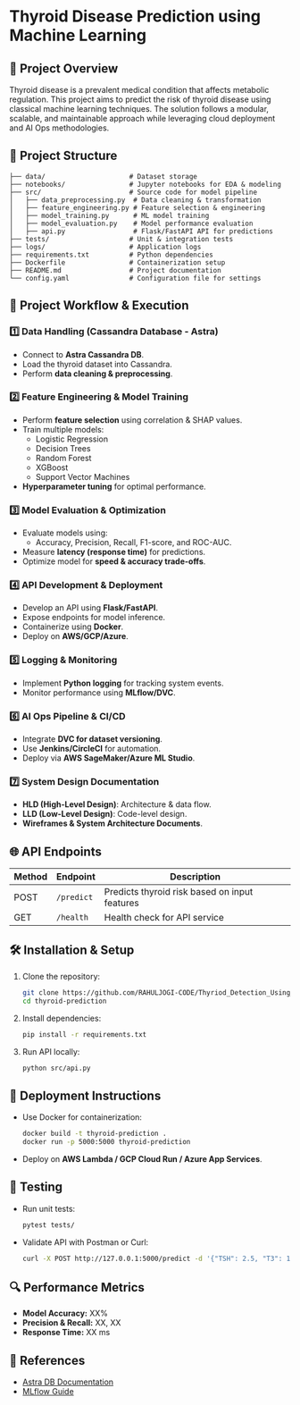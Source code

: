 # Thyroid Disease Prediction using Machine Learning

## 📌 Project Overview
Thyroid disease is a prevalent medical condition that affects metabolic regulation. This project aims to predict the risk of thyroid disease using classical machine learning techniques. The solution follows a modular, scalable, and maintainable approach while leveraging cloud deployment and AI Ops methodologies.

## 📁 Project Structure
```
├── data/                     # Dataset storage
├── notebooks/                # Jupyter notebooks for EDA & modeling
├── src/                      # Source code for model pipeline
│   ├── data_preprocessing.py  # Data cleaning & transformation
│   ├── feature_engineering.py # Feature selection & engineering
│   ├── model_training.py      # ML model training
│   ├── model_evaluation.py    # Model performance evaluation
│   ├── api.py                 # Flask/FastAPI API for predictions
├── tests/                    # Unit & integration tests
├── logs/                     # Application logs
├── requirements.txt          # Python dependencies
├── Dockerfile                # Containerization setup
├── README.md                 # Project documentation
└── config.yaml               # Configuration file for settings
```

## 🚀 Project Workflow & Execution
### 1️⃣ **Data Handling (Cassandra Database - Astra)**
- Connect to **Astra Cassandra DB**.
- Load the thyroid dataset into Cassandra.
- Perform **data cleaning & preprocessing**.

### 2️⃣ **Feature Engineering & Model Training**
- Perform **feature selection** using correlation & SHAP values.
- Train multiple models:
  - Logistic Regression
  - Decision Trees
  - Random Forest
  - XGBoost
  - Support Vector Machines
- **Hyperparameter tuning** for optimal performance.

### 3️⃣ **Model Evaluation & Optimization**
- Evaluate models using:
  - Accuracy, Precision, Recall, F1-score, and ROC-AUC.
- Measure **latency (response time)** for predictions.
- Optimize model for **speed & accuracy trade-offs**.

### 4️⃣ **API Development & Deployment**
- Develop an API using **Flask/FastAPI**.
- Expose endpoints for model inference.
- Containerize using **Docker**.
- Deploy on **AWS/GCP/Azure**.

### 5️⃣ **Logging & Monitoring**
- Implement **Python logging** for tracking system events.
- Monitor performance using **MLflow/DVC**.

### 6️⃣ **AI Ops Pipeline & CI/CD**
- Integrate **DVC for dataset versioning**.
- Use **Jenkins/CircleCI** for automation.
- Deploy via **AWS SageMaker/Azure ML Studio**.

### 7️⃣ **System Design Documentation**
- **HLD (High-Level Design)**: Architecture & data flow.
- **LLD (Low-Level Design)**: Code-level design.
- **Wireframes & System Architecture Documents**.

## 🌐 API Endpoints
| Method | Endpoint | Description |
|--------|---------|-------------|
| POST   | `/predict` | Predicts thyroid risk based on input features |
| GET    | `/health` | Health check for API service |

## 🛠️ Installation & Setup
1. Clone the repository:
   ```bash
   git clone https://github.com/RAHULJOGI-CODE/Thyriod_Detection_Using_ML/
   cd thyroid-prediction
   ```
2. Install dependencies:
   ```bash
   pip install -r requirements.txt
   ```
3. Run API locally:
   ```bash
   python src/api.py
   ```

## 📜 Deployment Instructions
- Use Docker for containerization:
  ```bash
  docker build -t thyroid-prediction .
  docker run -p 5000:5000 thyroid-prediction
  ```
- Deploy on **AWS Lambda / GCP Cloud Run / Azure App Services**.

## 🧪 Testing
- Run unit tests:
  ```bash
  pytest tests/
  ```
- Validate API with Postman or Curl:
  ```bash
  curl -X POST http://127.0.0.1:5000/predict -d '{"TSH": 2.5, "T3": 1.9, "T4": 5.4}' -H "Content-Type: application/json"
  ```

## 🔍 Performance Metrics
- **Model Accuracy:** XX%
- **Precision & Recall:** XX, XX
- **Response Time:** XX ms

## 📖 References
- [Astra DB Documentation](https://www.datastax.com/products/datastax-astra)
- [MLflow Guide](https://mlflow.org/docs/latest/index.html)

